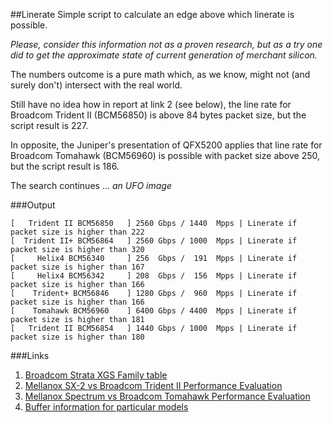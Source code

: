 ##Linerate
Simple script to calculate an edge above which linerate is possible.

_Please, consider this information not as a proven research, but as a try one did to get the approximate 
state of current generation of merchant silicon._

The numbers outcome is a pure math which, as we know, might not (and surely don't) intersect with the real world.

Still have no idea how in report at link 2 (see below), the line rate for Broadcom Trident II (BCM56850) is above 84 bytes
packet size, but the script result is 227.

In opposite, the Juniper's presentation of QFX5200 applies that line rate for Broadcom Tomahawk (BCM56960) is possible with packet size
above 250, but the script result is 186.

The search continues ... *an UFO image*

###Output
```
[   Trident II BCM56850   ] 2560 Gbps / 1440  Mpps | Linerate if packet size is higher than 222
[  Trident II+ BCM56864   ] 2560 Gbps / 1000  Mpps | Linerate if packet size is higher than 320
[     Helix4 BCM56340     ] 256  Gbps /  191  Mpps | Linerate if packet size is higher than 167
[     Helix4 BCM56342     ] 208  Gbps /  156  Mpps | Linerate if packet size is higher than 166
[    Trident+ BCM56846    ] 1280 Gbps /  960  Mpps | Linerate if packet size is higher than 166
[    Tomahawk BCM56960    ] 6400 Gbps / 4400  Mpps | Linerate if packet size is higher than 181
[   Trident II BCM56854   ] 1440 Gbps / 1000  Mpps | Linerate if packet size is higher than 180
```

###Links

1. [Broadcom Strata XGS Family table](http://sk1f3r.ru/pic/broadcom-strata-xgs.png)
2. [Mellanox SX-2 vs Broadcom Trident II Performance Evaluation](https://www.mellanox.com/related-docs/products/Tolly-215111-Mellanox-SwitchX-2_Performance.pdf)
3. [Mellanox Spectrum vs Broadcom Tomahawk Performance Evaluation](http://www.mellanox.com/related-docs/products/tolly-report-performance-evaluation-2016-march.pdf)
4. [Buffer information for particular models](https://people.ucsc.edu/~warner/buffer.html)